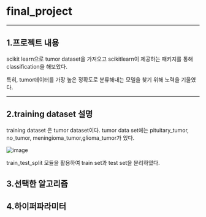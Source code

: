 # final_project
---
## 1.프로젝트 내용
scikit learn으로 tumor dataset을 가져오고 scikitlearn이 제공하는 패키지를 통해 classification을 해보았다. 

특히, tumor데이터를 가장 높은 정확도로 분류해내는 모델을 찾기 위해 노력을 기울였다.

---
## 2.training dataset 설명
training dataset 은 tumor dataset이다. tumor data set에는 pituitary_tumor, no_tumor, meningioma_tumor,glioma_tumor가 있다.

![image](https://github.com/yeojuni/final_project/assets/109058626/fd7c93c8-11f1-428e-9802-7e6b4834860f)

train_test_split 모듈을 활용하여 train set과 test set을 분리하였다.


## 3.선택한 알고리즘

## 4.하이퍼파라미터
